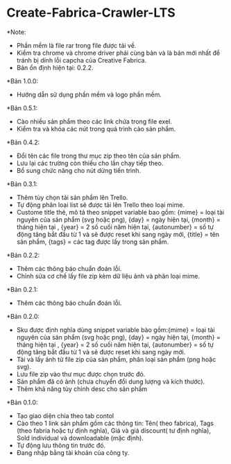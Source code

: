 # Create-Fabrica-Crawler-LTS
*Note: 
- Phần mềm là file rar trong file được tải về.
- Kiểm tra chrome và chrome driver phải cùng bản và là bản mới nhất để tránh bị dính lỗi capcha của Creative Fabrica.
- Bản ổn định hiện tại: 0.2.2.

*Bản 1.0.0:
- Hướng dẫn sử dụng phần mềm và logo phần mềm.

*Bản 0.5.1:
- Cào nhiều sản phẩm theo các link chứa trong file exel.
- Kiểm tra và khóa các nút trong quá trình cào sản phẩm.

*Bản 0.4.2:
- Đổi tên các file trong thư mục zip theo tên của sản phẩm.
- Lưu lại các trường còn thiếu cho lần chạy tiếp theo.
- Bổ sung chức năng cho nút dừng tiến trình.

*Bản 0.3.1:
- Thêm tùy chọn tải sản phẩm lên Trello.
- Tự động phân loại list sẽ được tải lên Trello theo loại mime.
- Custome title thẻ, mô tả theo snippet variable bao gồm: {mime} =  loại tài nguyên của sản phẩm (svg hoặc png), {day} = ngày hiện tại, {month} = tháng hiện tại , {year} = 2 số cuối năm hiện tại, {autonumber} = số tự động tăng bắt đầu từ 1 và sẽ được reset khi sang ngày mới, {title} = tên sản phẩm, {tags} = các tag được lấy trong sản phẩm.

*Bản 0.2.2:
- Thêm các thông báo chuẩn đoán lỗi.
- Chỉnh sửa cơ chế lấy file zip kèm dữ liệu ảnh và phân loại mime.

*Bản 0.2.1:
- Thêm các thông báo chuẩn đoán lỗi.

*Bản 0.2.0:
- Sku được định nghĩa dùng snippet variable bào gồm:{mime} =  loại tài nguyên của sản phẩm (svg hoặc png), {day} = ngày hiện tại, {month} = tháng hiện tại , {year} = 2 số cuối năm hiện tại, {autonumber} = số tự động tăng bắt đầu từ 1 và sẽ được reset khi sang ngày mới.
- Tải và lấy ảnh từ file zip của sản phẩm, phân loại sản phẩm (png hoặc svg).
- Lưu file zip vào thư mục được chọn trước đó.
- Sản phẩm đã có ảnh (chưa chuyển đổi dung lượng và kích thước).
- Thêm khả năng tùy chỉnh desc cho sản phẩm

*Bản 0.1.0:
- Tạo giao diện chia theo tab contol
- Cào theo 1 link sản phẩm gồm các thông tin: Tên( theo fabrica), Tags (theo fabria hoặc tự định nghĩa), Giá và giá discount( tư định nghĩa), Sold individual và downloadable (mặc định).
- Tự động lưu thông tin trước đó.
- Đang nhập bằng tài khoản của công ty.
